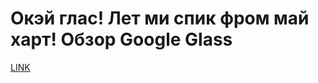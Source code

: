 # Окэй глас! Лет ми спик фром май харт! Обзор Google Glass



[LINK](https://varlamov.ru/1041307.html)